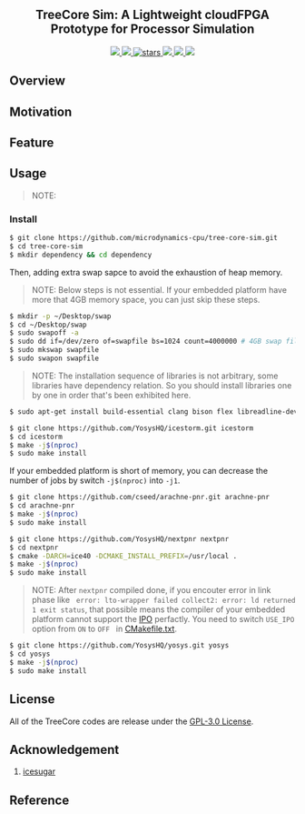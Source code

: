 <p align="center">
    <h2 align="center">TreeCore Sim: A Lightweight cloudFPGA Prototype for Processor Simulation</h2>
</p>
<p align="center">
    <a href="https://github.com/microdynamics-cpu/tree-core-sim/actions">
      <img src="https://img.shields.io/github/workflow/status/microdynamics-cpu/tree-core-sim/unit-test/main?label=unit-test&logo=github&style=flat-square">
    </a>
    <a href="./LICENSE">
      <img src="https://img.shields.io/github/license/microdynamics-cpu/tree-core-sim?color=brightgreen&logo=github&style=flat-square">
    </a>
    <a href="https://github.com/microdynamics-cpu/tree-core-sim">
      <img alt="stars" src="https://img.shields.io/github/stars/microdynamics-cpu/tree-core-sim?color=blue&style=flat-square" />
    </a>
    <a href="https://github.com/microdynamics-cpu/tree-core-sim">
      <img src="https://img.shields.io/badge/total%20lines-0k-red?style=flat-square">
    </a>
    <a href="https://github.com/YosysHQ">
      <img src="https://img.shields.io/badge/toolchain-yosys%20nextpnr%20iceprog-red?style=flat-square">
  </a>
    <a href="./CONTRIBUTING.md">
      <img src="https://img.shields.io/badge/contribution-welcome-brightgreen?style=flat-square">
    </a>
</p>

## Overview
## Motivation
## Feature
## Usage



> NOTE: 
### Install
```bash
$ git clone https://github.com/microdynamics-cpu/tree-core-sim.git
$ cd tree-core-sim
$ mkdir dependency && cd dependency
```

Then, adding extra swap sapce to avoid the exhaustion of heap memory.
> NOTE: Below steps is not essential. If your embedded platform have more that 4GB memory space, you can just skip these steps.
```bash
$ mkdir -p ~/Desktop/swap
$ cd ~/Desktop/swap
$ sudo swapoff -a
$ sudo dd if=/dev/zero of=swapfile bs=1024 count=4000000 # 4GB swap file size
$ sudo mkswap swapfile
$ sudo swapon swapfile
```

> NOTE: The installation sequence of libraries is not arbitrary, some libraries have dependency relation. So you should install libraries one by one in order that's been exhibited here.
```bash
$ sudo apt-get install build-essential clang bison flex libreadline-dev gawk tcl-dev libffi-dev git mercurial graphviz xdot pkg-config python python3 libftdi-dev qt5-default python3-dev libboost-all-dev cmake libeigen3-dev
```

```bash
$ git clone https://github.com/YosysHQ/icestorm.git icestorm
$ cd icestorm
$ make -j$(nproc)
$ sudo make install
```
If your embedded platform is short of memory, you can decrease the number of jobs by switch `-j$(nproc)` into `-j1`.
```bash
$ git clone https://github.com/cseed/arachne-pnr.git arachne-pnr
$ cd arachne-pnr
$ make -j$(nproc)
$ sudo make install
```

```bash
$ git clone https://github.com/YosysHQ/nextpnr nextpnr
$ cd nextpnr
$ cmake -DARCH=ice40 -DCMAKE_INSTALL_PREFIX=/usr/local .
$ make -j$(nproc)
$ sudo make install
```

> NOTE: After `nextpnr` compiled done, if you encouter  error in link phase like ` error: lto-wrapper failed collect2: error: ld returned 1 exit status`, that possible means the compiler of your embedded platform cannot support the [IPO](https://en.wikipedia.org/wiki/Interprocedural_optimization) perfactly. You need to switch `USE_IPO` option from `ON` to `OFF ` in [CMakefile.txt](./dependency/nextpnr/CMakefile.txt).

```bash
$ git clone https://github.com/YosysHQ/yosys.git yosys
$ cd yosys
$ make -j$(nproc)
$ sudo make install
```

## License
All of the TreeCore codes are release under the [GPL-3.0 License](LICENSE).

## Acknowledgement
1. [icesugar](https://github.com/wuxx/icesugar)

## Reference
